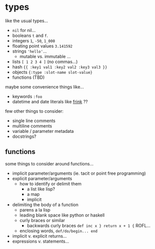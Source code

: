 # types

like the usual types...

- `nil` for nil...
- booleans `t` and `f`.
- integers `1`, `-50`, `1_000`
- floating point values `3.141592`
- strings `'hello'`...
  - mutable vs. immutable ...
- lists `[ 1 2 3 4 ]` (no commas...)
- hash `{{ :key1 val1 :key2 val2 :key3 val3 }}`
- objects `{:type :slot-name slot-value}`
- functions (TBD)

maybe some convenience things like...

- keywords `:foo`
- datetime and date literals like [frink](https://frinklang.org/#DateTimeHandling) ??

few other things to consider:

- single line comments
- multiline comments
- variable / parameter metadata
- docstrings?

## functions

some things to consider around functions...

- implicit parameter/arguments (ie. tacit or point free programming)
- explicit parameter/arguments
  - how to identify or delimit them
    - a list like lisp?
    - a map
    - implicit
- delimiting the body of a function
  - parens a la lisp
  - leading blank space like python or haskell
  - curly braces or similar
    - backwards curly braces `def inc x } return x + 1 {` ROFL...
  - enclosing words, `def/do/begin... end` 
- implicit v. explicit returns...
- expressions v. statements...



